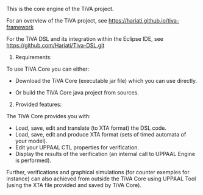 This is the core engine of the TiVA project.

For an overview of the TiVA project, see https://hariati.github.io/tiva-framework

For the TiVA DSL and its integration within the Eclipse IDE, see https://github.com/Hariati/Tiva-DSL.git

1. Requirements:

To use TiVA Core you can either: 

- Download the TiVA Core (executable jar file) which you can use directly.

- Or build the TiVA Core java project from sources.

2. Provided features:

The TiVA Core provides you with:

- Load, save, edit and translate (to XTA format) the DSL code.
- Load, save, edit and produce XTA format (sets of timed automata of your model).
- Edit your UPPAAL CTL properties for verification.
- Display the results of the verification (an internal call to UPPAAL Engine is performed).

Further, verifications and graphical simulations (for counter exemples for instance) can also achieved from outside the TiVA Core using UPPAAL Tool (using the XTA file provided and saved by TiVA Core).